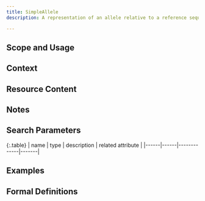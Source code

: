 ```yaml
---
title: SimpleAllele
description: A representation of an allele relative to a reference sequence. A CanonicalAllele is a composition of these, with one SimpleAllele selected as a prefered representation.

---
```


Scope and Usage
---------------

Context
-------

Resource Content
----------------

Notes
-----

Search Parameters
-----------------

{:.table}
| name | type | description | related attribute |
|------|------|-------------|-------|


Examples
--------

Formal Definitions
------------------



